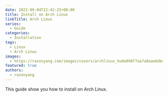 ```yaml
---
date: 2022-09-04T22:42:23+08:00
title: Install on Arch Linux
linkTitle: Arch Linux
series:
  - Guide
categories:
  - Installation
tags:
  - Linux
  - Arch Linux
images:
  - https://razonyang.com/images/covers/archlinux_hu8e098f7aa7a8aae6dbe5fc105fe89b3c_11178_bad08652ea24e912f5ea3f07ca705c9a.webp?width=1930&height=640
featured: true
authors:
  - razonyang
---
```


This guide show you how to install on Arch Linux.
